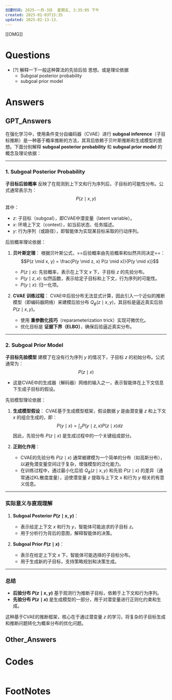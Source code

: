 ```yaml
---
创建时间: 2025-一月-3日  星期五, 3:35:05 下午
created: 2025-01-03T15:35
updated: 2025-02-13-13.
---
```

[[OMG]]

# Questions

- [?] 解释一下一般这种算法的先验后验 思想。或是理论依据
	- Subgoal posterior probability 
	- subgoal prior model
    


# Answers

## GPT_Answers
在强化学习中，使用条件变分自编码器（CVAE）进行 **subgoal inference**（子目标推断）是一种基于概率推断的方法，其背后依赖于贝叶斯推断和生成模型的思想。下面分别解释 **subgoal posterior probability** 和 **subgoal prior model** 的概念及理论依据：

---

### **1. Subgoal Posterior Probability**
**子目标后验概率** 反映了在观测到上下文和行为序列后，子目标的可能性分布。公式通常表示为：
$$P(z \mid x, y)$$
其中：
- $z$: 子目标（subgoal），即CVAE中潜变量（latent variable）。
- $x$: 环境上下文（context），如当前状态、任务描述。
- $y$: 行为序列（或路径），即智能体为实现某目标采取的行动序列。

后验概率理论依据：
1. **贝叶斯定理**：
   根据贝叶斯公式，==后验概率由先验概率和似然共同决定==：
   $$P(z \mid x, y) = \frac{P(y \mid z, x) P(z \mid x)}{P(y \mid x)}$$
   - $P(z \mid x)$: 先验概率，表示在上下文 $x$ 下，子目标 $z$ 的先验分布。
   - $P(y \mid z, x)$: 似然函数，表示给定子目标和上下文，行为序列的可能性。
   - $P(y \mid x)$: 归一化项。

2. **CVAE 训练过程**：
   CVAE中后验分布无法显式计算，因此引入一个近似的推断模型（即编码器网络）来建模后验分布 $Q_\phi(z \mid x, y)$，其目标是逼近真实后验 $P(z \mid x, y)$。
   - 使用 **重参数化技巧**（reparameterization trick）实现可微优化。
   - 优化目标是 **证据下界（ELBO）**，确保后验逼近真实分布。

---

### **2. Subgoal Prior Model**
**子目标先验模型** 建模了在没有行为序列 $y$ 的情况下，子目标 $z$ 的初始分布。公式通常为：
$$P(z \mid x)$$
- 这是CVAE中的生成器（解码器）网络的输入之一，表示智能体在上下文信息下生成子目标的假设。

先验模型理论依据：
1. **生成模型假设**：
   CVAE基于生成模型框架，假设数据 $y$ 是由潜变量 $z$ 和上下文 $x$ 的组合生成的，即：
   $$P(y \mid x) = \int_z P(y \mid z, x) P(z \mid x) dz$$
   因此，先验分布 $P(z \mid x)$ 是生成过程中的一个关键组成部分。

2. **正则化作用**：
   - CVAE的先验分布 $P(z \mid x)$ 通常被建模为一个简单的分布（如高斯分布），以避免潜变量空间过于复杂，增强模型的泛化能力。
   - 在训练过程中，通过最小化后验 $Q_\phi(z \mid x, y)$ 和先验 $P(z \mid x)$ 的差异（通常通过KL散度度量），迫使潜变量 $z$ 提取与上下文 $x$ 和行为 $y$ 相关的有意义信息。

---

### **实际意义与直观理解**
1. **Subgoal Posterior $P(z \mid x, y)$**：
   - 表示给定上下文 $x$ 和行为 $y$，智能体可能追求的子目标 $z$。
   - 用于分析行为背后的意图，解释智能体的决策。

2. **Subgoal Prior $P(z \mid x)$**：
   - 表示在给定上下文 $x$ 下，智能体可能选择的子目标分布。
   - 用于生成新的子目标，支持策略规划和决策生成。

---

### **总结**
- **后验分布 $P(z \mid x, y)$** 基于观测行为推断子目标，依赖于上下文和行为序列。
- **先验分布 $P(z \mid x)$** 是生成模型的一部分，用于对潜变量进行正则化约束和生成。

这种基于CVAE的推断框架，核心在于通过潜变量 $z$ 的学习，将复杂的子目标生成和推断问题转化为概率分布的优化问题。

## Other_Answers


# Codes

```python

```


# FootNotes
